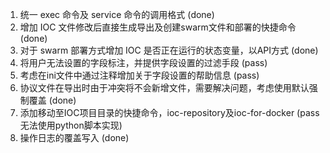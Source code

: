 1. 统一 exec 命令及 service 命令的调用格式 (done)
2. 增加 IOC 文件修改后直接生成导出及创建swarm文件和部署的快捷命令 (done)
3. 对于 swarm 部署方式增加 IOC 是否正在运行的状态变量，以API方式 (done)
4. 将用户无法设置的字段标注，并提供字段设置的过滤手段 (pass)
5. 考虑在ini文件中通过注释增加关于字段设置的帮助信息 (pass)
6. 协议文件在导出时由于冲突将不会新增文件，需要解决问题，考虑使用默认强制覆盖 (done)
7. 添加移动至IOC项目目录的快捷命令，ioc-repository及ioc-for-docker (pass 无法使用python脚本实现)
8. 操作日志的覆盖写入 (done)
